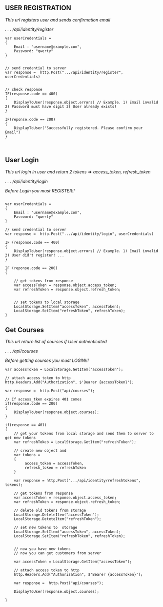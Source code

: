 
## USER REGISTRATION

*This url registers user and sends confirmation email*

*. . . /api/identity/register*




```
var userCredentials = 
{
    Email : "username@example.com",
    Password: "qwerty"
}


// send credential to server
var response =  http.Post(".../api/identity/register", userCredentials)


// check response
IF(response.code == 400)
{
    DisplayToUser(response.object.errors) // Example. 1) Email invalid 2) Password must have digit 3) User already exists!
}

IF(reponse.code == 200)
{
    DisplayToUser("Successfully registered. Please confirm your Email")
}



```

## User Login

*This url login in user and return 2 tokens => access_token, refresh_token*

*. . . /api/identity/login*

*Before Login you must REGISTER!!*



```

var userCredentials = 
{
    Email : "username@example.com",
    Password: "qwerty"
}

// send credential to server
var response =  http.Post(".../api/identity/login", userCredentials)

IF (response.code == 400)
{
    DisplayToUser(response.object.errors) // Example. 1) Email invalid 2) User did't register! ...
}

IF (reponse.code == 200)
{
  
    // get tokens from response
    var accessToken = response.object.access_token;
    var refreshToken = response.object.refresh_token;


    // set tokens to local storage
    LocalStorage.SetItem("accessToken", accessToken);
    LocalStorage.SetItem("refreshToken", refreshToken);
}

```

## Get Courses 

*This url return list of courses if User authenticated*

*. . . /api/courses*

*Before getting courses you must LOGIN!!!*


```
var accessToken = LocalStorage.GetItem("accessToken");

// attach access token to http
http.Headers.Add("Authorization", $'Bearer {accessToken}');

var response =  http.Post("api/courses");

// If access_tken expires 401 comes
if(response.code == 200)
{
    DisplayToUser(response.object.courses);
}
```



```
if(response == 401)
{
    // get your tokens from local storage and send them to server to get new tokens
    var refreshTokeb = LocalStorage.GetItem("refreshToken");

    // create new object and 
    var tokens = 
    {
         access_token = accessToken,
         refresh_token = refreshToken
    }

    var response = http.Post(".../api/identity/refreshtokens", tokens);
    
    // get tokens from response
    var accessToken = response.object.access_token;
    var refreshToken = response.object.refresh_token;

    // delete old tokens from storage
    LocalStorage.DeteteItem("accessToken");
    LocalStorage.DeteteItem("refreshToken");

    // set new tokens to  storage
    LocalStorage.SetItem("accessToken", accessToken);
    LocalStorage.SetItem("refreshToken", refreshToken);


    // now you have new tokens
    // now you can get customers from server
    
    var accessToken = LocalStorage.GetItem("accessToken");

    // attach access token to http
    http.Headers.Add("Authorization", $'Bearer {accessToken}');

    var response =  http.Post("api/courses");

    DisplayToUser(response.object.courses);

}
```
